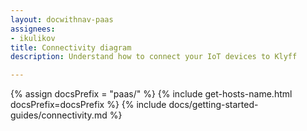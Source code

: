 ```yaml
---
layout: docwithnav-paas
assignees:
- ikulikov
title: Connectivity diagram
description: Understand how to connect your IoT devices to Klyff

---
```


{% assign docsPrefix = "paas/" %}
{% include get-hosts-name.html docsPrefix=docsPrefix %}
{% include docs/getting-started-guides/connectivity.md %}
